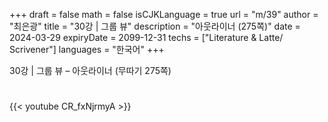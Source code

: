 +++
draft = false
math = false
isCJKLanguage = true
url = "m/39"
author = "최은광"
title = "30강 | 그룹 뷰"
description = "아웃라이너 (275쪽)"
date = 2024-03-29
expiryDate = 2099-12-31
techs = ["Literature & Latte/ Scrivener"]
languages = "한국어"
+++

30강 | 그룹 뷰 – 아웃라이너 (무따기 275쪽)

<!--more--> 

#

{{< youtube CR_fxNjrmyA >}}

#